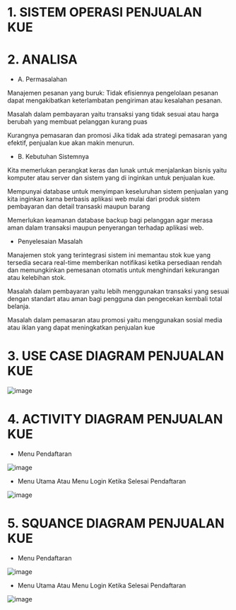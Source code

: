 # 1. SISTEM OPERASI PENJUALAN KUE

# 2. ANALISA

- A. Permasalahan

Manajemen pesanan yang buruk: Tidak efisiennya pengelolaan pesanan dapat mengakibatkan keterlambatan pengiriman atau kesalahan pesanan.

Masalah dalam pembayaran yaitu transaksi yang tidak sesuai atau harga berubah yang membuat pelanggan kurang puas

Kurangnya pemasaran dan promosi Jika tidak ada strategi pemasaran yang efektif, penjualan kue akan makin menurun.

- B. Kebutuhan Sistemnya

Kita memerlukan perangkat keras dan lunak  untuk menjalankan bisnis yaitu komputer atau server dan sistem yang di inginkan untuk penjualan kue.

Mempunyai database untuk menyimpan keseluruhan sistem penjualan yang kita inginkan karna berbasis aplikasi web mulai dari produk sistem pembayaran dan detail transaski maupun barang 

Memerlukan keamanan database backup bagi pelanggan agar merasa aman dalam transaksi maupun penyerangan terhadap aplikasi web.


- Penyelesaian Masalah

Manajemen stok yang terintegrasi sistem ini memantau stok kue yang tersedia secara real-time memberikan notifikasi ketika persediaan rendah dan memungkinkan pemesanan otomatis untuk menghindari kekurangan atau kelebihan stok.

Masalah dalam pembayaran yaitu lebih menggunakan transaksi yang sesuai dengan standart atau aman bagi pengguna dan pengecekan kembali total belanja.

Masalah dalam pemasaran atau promosi yaitu menggunakan sosial media atau iklan yang dapat meningkatkan penjualan kue



 # 3. USE CASE DIAGRAM PENJUALAN KUE



![image](https://github.com/muhammadzidanfadilah/RPL-PENJUALAN-KUE/assets/115553474/8cf453c3-db7c-43b1-9a42-fef80c9a52a4)







 # 4. ACTIVITY DIAGRAM PENJUALAN KUE

- Menu Pendaftaran




![image](https://github.com/muhammadzidanfadilah/RPL-PENJUALAN-KUE/assets/115553474/f4c7a55e-22c5-4300-af53-bd80ab6ef044)







- Menu Utama Atau Menu Login Ketika Selesai Pendaftaran



![image](https://github.com/muhammadzidanfadilah/RPL-PENJUALAN-KUE/assets/115553474/8e347a0a-01d6-4730-ad34-bb194133c380)










 # 5. SQUANCE DIAGRAM PENJUALAN KUE

- Menu Pendaftaran





![image](https://github.com/muhammadzidanfadilah/RPL-PENJUALAN-KUE/assets/115553474/d4b79af2-ff89-4bbd-8546-b322a54d2ffa)







- Menu Utama Atau Menu Login Ketika Selesai Pendaftaran



![image](https://github.com/muhammadzidanfadilah/RPL-PENJUALAN-KUE/assets/115553474/e9c28a44-302b-41a7-8de2-5909cdaf924a)










